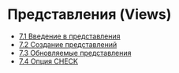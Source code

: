 # Представления (Views)

- [7.1 Введение в представления](./7.1%20Introduction%20into%20views)
- [7.2 Создание представлений](./7.2%20Creating%20views)
- [7.3 Обновляемые представления](./7.3%20Updatable%20views)
- [7.4 Опция CHECK](./7.4%20Check%20Option)

